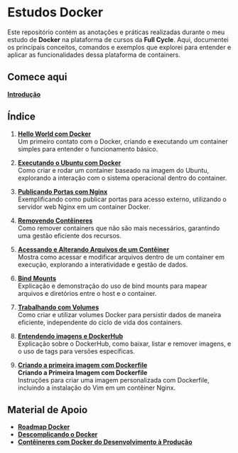 # Estudos Docker

Este repositório contém as anotações e práticas realizadas durante o meu estudo de **Docker** na plataforma de cursos da **Full Cycle**. Aqui, documentei os principais conceitos, comandos e exemplos que explorei para entender e aplicar as funcionalidades dessa plataforma de containers.

## Comece aqui
**[Introdução](guia/README.md)**

## Índice
1. **[Hello World com Docker](hello-world/README.md)**  
   Um primeiro contato com o Docker, criando e executando um container simples para entender o funcionamento básico.

2. **[Executando o Ubuntu com Docker](ubuntu/README.md)**  
   Como criar e rodar um container baseado na imagem do Ubuntu, explorando a interação com o sistema operacional dentro do container.

3. **[Publicando Portas com Nginx](nginx/README.md)**  
   Exemplificando como publicar portas para acesso externo, utilizando o servidor web Nginx em um container Docker.

4. **[Removendo Contêineres](conteiners/README.md)**  
   Como remover containers que não são mais necessários, garantindo uma gestão eficiente dos recursos.

5. **[Acessando e Alterando Arquivos de um Contêiner](arquivos/README.md)**  
   Mostra como acessar e modificar arquivos dentro de um container em execução, explorando a interatividade e gestão de dados.

6. **[Bind Mounts](bind-mounts/README.md)**  
   Explicação e demonstração do uso de bind mounts para mapear arquivos e diretórios entre o host e o container.

7. **[Trabalhando com Volumes](volumes/README.md)**  
   Como criar e utilizar volumes Docker para persistir dados de maneira eficiente, independente do ciclo de vida dos containers.

8. **[Entendendo imagens e DockerHub](imagens/README.md)**  
   Explicação sobre o DockerHub, como baixar, listar e remover imagens, e o uso de tags para versões específicas.

9. **[Criando a primeira imagem com Dockerfile](dockerfile/README.md)**  
**Criando a Primeira Imagem com Dockerfile**  
   Instruções para criar uma imagem personalizada com Dockerfile, incluindo a instalação do Vim em um contêiner Nginx.


## Material de Apoio
- **[Roadmap Docker](roadmap/docker-roadmap.pdf)**
- **[Descomplicando o Docker](https://livro.descomplicandodocker.com.br/)**
- **[Contêineres com Docker do Desenvolvimento à Produção](https://github.com/free-educa/books/blob/main/books/Containers%20com%20Docker%20do%20Desenvolvimento%20a%20Producao.pdf)**